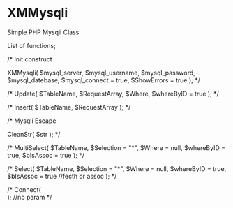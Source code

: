 # XMMysqli
Simple PHP Mysqli Class

List of functions;

/*
Init construct

XMMysqli(
	$mysql_server,
	$mysql_username,
	$mysql_password,
	$mysql_datebase,
	$mysql_connect = true,
	$ShowErrors = true
);
*/


/*
Update(
    $TableName, 
    $RequestArray,
    $Where, 
    $whereByID = true
);
*/


/*
Insert(
    $TableName, 
    $RequestArray
);
*/

/*
Mysqli Escape

CleanStr(
    $str
);
*/

/*
MultiSelect(
    $TableName,
    $Selection = "*",
    $Where = null,
    $whereByID = true, 
    $bIsAssoc = true
);
*/


/*
Select(
    $TableName,
    $Selection = "*",
    $Where = null,
    $whereByID = true,
    $bIsAssoc = true  //fecth or assoc
);
*/


/*
    Connect(        
    ); //no param
*/
